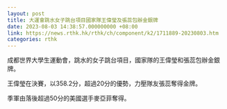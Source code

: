```yaml
---
layout: post
title: 大運會跳水女子跳台項目國家隊王偉瑩及張蕊包辦金銀牌
date: 2023-08-03 14:38:57.000000000 +08:00
link: https://news.rthk.hk/rthk/ch/component/k2/1711889-20230803.htm
categories: rthk
---
```


成都世界大學生運動會，跳水的女子跳台項目，國家隊的王偉瑩和張蕊包辦金銀牌。

王偉瑩在決賽，以358.2分，超過20分的優勢，力壓隊友張蕊奪得金牌。

季軍由落後超過50分的美國選手麥亞菲奪得。
